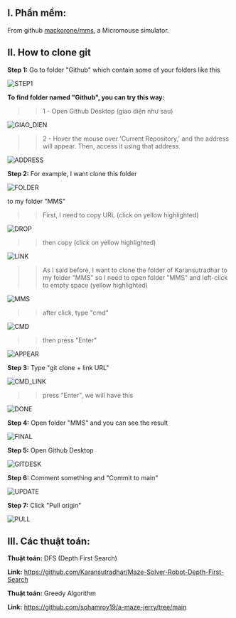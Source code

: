 ## **I. Phần mềm:**

From github [mackorone/mms](https://github.com/mackorone/mms), a Micromouse simulator.

## **II. How to clone git**

**Step 1:** Go to folder "Github" which contain some of your folders like this

![STEP1](https://github.com/user-attachments/assets/ab00bff6-13f2-41a3-9ce2-94ded31146cf)

**To find folder named "Github", you can try this way:**

>> 1 - Open Github Desktop (giao diện như sau)

![GIAO_DIEN](https://github.com/user-attachments/assets/84a58799-c189-4747-9249-780917c93b80)

>> 2 - Hover the mouse over 'Current Repository,' and the address will appear. Then, access it using that address.

![ADDRESS](https://github.com/user-attachments/assets/818a97d9-8c52-472b-9c45-9d8dc7d2a580)

**Step 2:** For example, I want clone this folder 

![FOLDER](https://github.com/user-attachments/assets/979594db-b6b0-452a-9d5b-c686403e3ad9)

to my folder "MMS"
>> First, I need to copy URL (click on yellow highlighted)

![DROP](https://github.com/user-attachments/assets/739fbf94-49fa-467b-a11a-b6a4251b4e18)

>> then copy (click on yellow highlighted)

![LINK](https://github.com/user-attachments/assets/177292f4-a285-4c68-96a3-8ef5254f41e5)

>> As I said before, I want to clone the folder of Karansutradhar to my folder "MMS" so I need to open folder "MMS" and left-click to empty space (yellow highlighted)

![MMS](https://github.com/user-attachments/assets/c9ca1130-9896-4907-b8e4-92a71d893012)


>> after click, type "cmd"

![CMD](https://github.com/user-attachments/assets/41176431-fb97-4489-83b6-161f9e3e528b)

>> then press "Enter"

![APPEAR](https://github.com/user-attachments/assets/0aaf435a-163c-44b8-b55d-772e9d057009)

**Step 3:** Type "git clone + link URL"

![CMD_LINK](https://github.com/user-attachments/assets/333c7154-7932-4824-aeba-03cc76a78a31)

>> press "Enter", we will have this

![DONE](https://github.com/user-attachments/assets/8f295b64-e128-47fd-97da-44c7bf56cdb7)

**Step 4:** Open folder "MMS" and you can see the result

![FINAL](https://github.com/user-attachments/assets/f3f9c418-6e15-46c6-a2a4-31ac50e5411d)

**Step 5:** Open Github Desktop

![GITDESK](https://github.com/user-attachments/assets/e4fe1b15-4af2-4b87-bbf1-c399c2f65afe)

**Step 6:** Comment something and "Commit to main"

![UPDATE](https://github.com/user-attachments/assets/7ba9a159-9322-4b24-8feb-f61ce6bda998)

**Step 7:** Click "Pull origin"

![PULL](https://github.com/user-attachments/assets/b86b9cda-896a-4880-ae8c-498bc8925baa)


## **III. Các thuật toán:**

**Thuật toán:** DFS (Depth First Search)

**Link:** https://github.com/Karansutradhar/Maze-Solver-Robot-Depth-First-Search

**Thuật toán:** Greedy Algorithm

**Link:** https://github.com/sohamroy19/a-maze-jerry/tree/main

